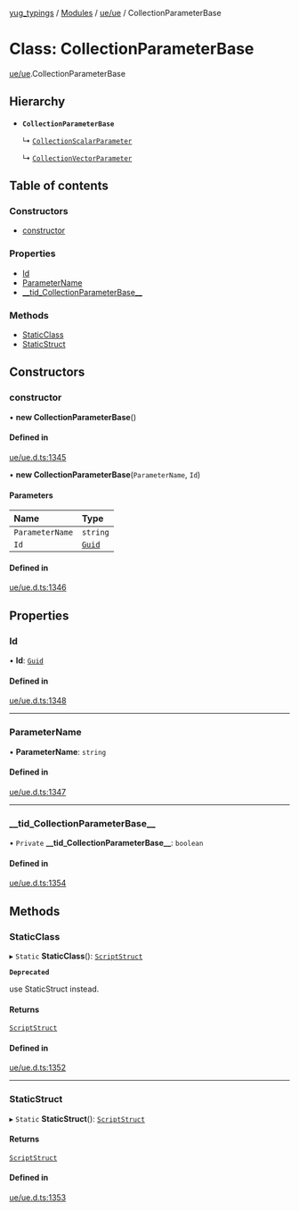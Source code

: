 [yug_typings](../README.md) / [Modules](../modules.md) / [ue/ue](../modules/ue_ue.md) / CollectionParameterBase

# Class: CollectionParameterBase

[ue/ue](../modules/ue_ue.md).CollectionParameterBase

## Hierarchy

- **`CollectionParameterBase`**

  ↳ [`CollectionScalarParameter`](ue_ue.CollectionScalarParameter.md)

  ↳ [`CollectionVectorParameter`](ue_ue.CollectionVectorParameter.md)

## Table of contents

### Constructors

- [constructor](ue_ue.CollectionParameterBase.md#constructor)

### Properties

- [Id](ue_ue.CollectionParameterBase.md#id)
- [ParameterName](ue_ue.CollectionParameterBase.md#parametername)
- [\_\_tid\_CollectionParameterBase\_\_](ue_ue.CollectionParameterBase.md#__tid_collectionparameterbase__)

### Methods

- [StaticClass](ue_ue.CollectionParameterBase.md#staticclass)
- [StaticStruct](ue_ue.CollectionParameterBase.md#staticstruct)

## Constructors

### constructor

• **new CollectionParameterBase**()

#### Defined in

[ue/ue.d.ts:1345](https://github.com/YugMetaverse/yug_typings/blob/25cad34/ue/ue.d.ts#L1345)

• **new CollectionParameterBase**(`ParameterName`, `Id`)

#### Parameters

| Name | Type |
| :------ | :------ |
| `ParameterName` | `string` |
| `Id` | [`Guid`](ue_ue_s.Guid.md) |

#### Defined in

[ue/ue.d.ts:1346](https://github.com/YugMetaverse/yug_typings/blob/25cad34/ue/ue.d.ts#L1346)

## Properties

### Id

• **Id**: [`Guid`](ue_ue_s.Guid.md)

#### Defined in

[ue/ue.d.ts:1348](https://github.com/YugMetaverse/yug_typings/blob/25cad34/ue/ue.d.ts#L1348)

___

### ParameterName

• **ParameterName**: `string`

#### Defined in

[ue/ue.d.ts:1347](https://github.com/YugMetaverse/yug_typings/blob/25cad34/ue/ue.d.ts#L1347)

___

### \_\_tid\_CollectionParameterBase\_\_

• `Private` **\_\_tid\_CollectionParameterBase\_\_**: `boolean`

#### Defined in

[ue/ue.d.ts:1354](https://github.com/YugMetaverse/yug_typings/blob/25cad34/ue/ue.d.ts#L1354)

## Methods

### StaticClass

▸ `Static` **StaticClass**(): [`ScriptStruct`](ue_ue.ScriptStruct.md)

**`Deprecated`**

use StaticStruct instead.

#### Returns

[`ScriptStruct`](ue_ue.ScriptStruct.md)

#### Defined in

[ue/ue.d.ts:1352](https://github.com/YugMetaverse/yug_typings/blob/25cad34/ue/ue.d.ts#L1352)

___

### StaticStruct

▸ `Static` **StaticStruct**(): [`ScriptStruct`](ue_ue.ScriptStruct.md)

#### Returns

[`ScriptStruct`](ue_ue.ScriptStruct.md)

#### Defined in

[ue/ue.d.ts:1353](https://github.com/YugMetaverse/yug_typings/blob/25cad34/ue/ue.d.ts#L1353)

